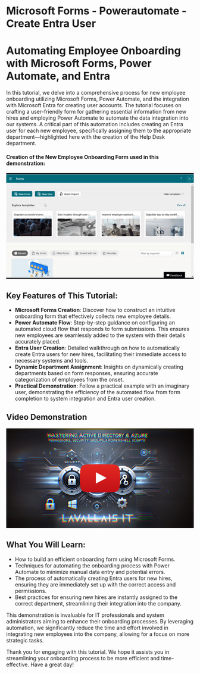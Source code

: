 # Microsoft Forms - Powerautomate - Create Entra User
# Automating Employee Onboarding with Microsoft Forms, Power Automate, and Entra

In this tutorial, we delve into a comprehensive process for new employee onboarding utilizing Microsoft Forms, Power Automate, and the integration with Microsoft Entra for creating user accounts. The tutorial focuses on crafting a user-friendly form for gathering essential information from new hires and employing Power Automate to automate the data integration into our systems. A critical part of this automation includes creating an Entra user for each new employee, specifically assigning them to the appropriate department—highlighted here with the creation of the Help Desk department.

#### Creation of the New Employee Onboarding Form used in this demonstration:
![Microsoft Forms Demonstration](https://github.com/KLavallais/KLavallais/blob/main/images/Microsoft%20Forms%20Demonstration.gif)

## Key Features of This Tutorial:
- **Microsoft Forms Creation**: Discover how to construct an intuitive onboarding form that effectively collects new employee details.
- **Power Automate Flow**: Step-by-step guidance on configuring an automated cloud flow that responds to form submissions. This ensures new employees are seamlessly added to the system with their details accurately placed.
- **Entra User Creation**: Detailed walkthrough on how to automatically create Entra users for new hires, facilitating their immediate access to necessary systems and tools.
- **Dynamic Department Assignment**: Insights on dynamically creating departments based on form responses, ensuring accurate categorization of employees from the onset.
- **Practical Demonstration**: Follow a practical example with an imaginary user, demonstrating the efficiency of the automated flow from form completion to system integration and Entra user creation.

## Video Demonstration
[![Watch the video](https://github.com/KLavallais/KLavallais/blob/main/images/Permissions%20and%20Security%20Groups%20Azure%20Thumbnail.jpg)](https://youtu.be/4OCqiQdUeMQ)

## What You Will Learn:
- How to build an efficient onboarding form using Microsoft Forms.
- Techniques for automating the onboarding process with Power Automate to minimize manual data entry and potential errors.
- The process of automatically creating Entra users for new hires, ensuring they are immediately set up with the correct access and permissions.
- Best practices for ensuring new hires are instantly assigned to the correct department, streamlining their integration into the company.

This demonstration is invaluable for IT professionals and system administrators aiming to enhance their onboarding processes. By leveraging automation, we significantly reduce the time and effort involved in integrating new employees into the company, allowing for a focus on more strategic tasks.

Thank you for engaging with this tutorial. We hope it assists you in streamlining your onboarding process to be more efficient and time-effective. Have a great day!

